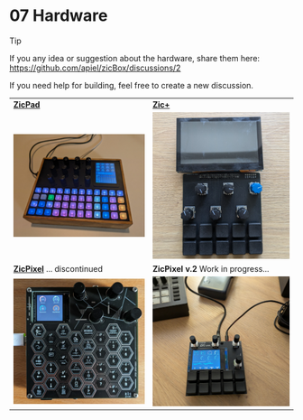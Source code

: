 # 07 Hardware

> [!TIP]
> If you any idea or suggestion about the hardware, share them here: https://github.com/apiel/zicBox/discussions/2
>
> If you need help for building, feel free to create a new discussion.

<table>
    <tr>
        <td><a href="https://github.com/apiel/zicBox/wiki/07-Hardware#zicpad"><b>ZicPad</b></a></td>
        <td><a href="https://github.com/apiel/zicBox/wiki/07-Hardware#zicplus"><b>Zic+</b></a></td>
    </tr>
    <tr>
        <td><a href="https://github.com/apiel/zicBox/wiki/07-Hardware#zicpad"><img src="https://raw.githubusercontent.com/apiel/zicBox/main/hardware/ZicPad/zicpad.png" /></a></td>
        <td><a href="https://github.com/apiel/zicBox/wiki/07-Hardware#zicplus"><img src="https://raw.githubusercontent.com/apiel/zicBox/main/hardware/ZicPlus/zic+.png" /></a></td>
    </tr>
    <tr>
        <td><a href="https://github.com/apiel/zicBox/wiki/07-Hardware#zic-pixel"><b>ZicPixel</b></a> ... discontinued</td>
        <td><b>ZicPixel v.2</b></a> Work in progress...</td>
    </tr>
    <tr>
        <td><a href="https://github.com/apiel/zicBox/wiki/07-Hardware#zic-pixel"><img src="https://raw.githubusercontent.com/apiel/zicBox/main/hardware/ZicPixel/pixel.png" /></a></td>
        <td><img src="https://raw.githubusercontent.com/apiel/zicBox/main/hardware/ZicPixel/pixel2.png" width='480' /></td>
    </tr>
</table>
